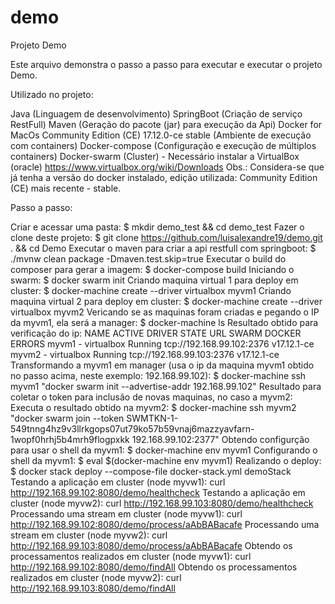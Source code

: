 # demo
Projeto Demo

Este arquivo demonstra o passo a passo para executar e executar o projeto Demo.

Utilizado no projeto:

Java (Linguagem de desenvolvimento)
SpringBoot (Criação de serviço RestFull)
Maven (Geração do pacote (jar) para execução da Api)
Docker for MacOs Community Edition (CE) 17.12.0-ce stable (Ambiente de execução com containers)
Docker-compose (Configuração e execução de múltiplos containers)
Docker-swarm (Cluster) - Necessário instalar a VirtualBox (oracle) https://www.virtualbox.org/wiki/Downloads
Obs.: Considera-se que já tenha a versão do docker instalado, edição utilizada: Community Edition (CE) mais recente - stable.

Passo a passo:

Criar e acessar uma pasta: $ mkdir demo_test && cd demo_test
Fazer o clone deste projeto: $ git clone https://github.com/luisalexandre19/demo.git . && cd Demo
Executar o maven para criar a api restfull com springboot: $ ./mvnw clean package -Dmaven.test.skip=true
Executar o build do composer para gerar a imagem: $ docker-compose build
Iniciando o swarm: $ docker swarm init
Criando maquina virtual 1 para deploy em cluster: $ docker-machine create --driver virtualbox myvm1
Criando maquina virtual 2 para deploy em cluster: $ docker-machine create --driver virtualbox myvm2
Vericando se as maquinas foram criadas e pegando o IP da myvm1, ela será a manager: $ docker-machine ls Resultado obtido para verificação do ip: NAME ACTIVE DRIVER STATE URL SWARM DOCKER ERRORS myvm1 - virtualbox Running tcp://192.168.99.102:2376 v17.12.1-ce myvm2 - virtualbox Running tcp://192.168.99.103:2376 v17.12.1-ce
Transformando a myvm1 em manager (usa o ip da maquina myvm1 obtido no passo acima, neste exemplo: 192.168.99.102): $ docker-machine ssh myvm1 "docker swarm init --advertise-addr 192.168.99.102" Resultado para coletar o token para inclusão de novas maquinas, no caso a myvm2:
Executa o resultado obtido na myvm2: $ docker-machine ssh myvm2 "docker swarm join 
--token SWMTKN-1-549tnng4hz9v3llrkgops07ut79ko57b59vnaj6mazzyavfarn-1wopf0hrhj5b4mrh9flogpxkk 
192.168.99.102:2377"
Obtendo configurção para usar o shell da myvm1: $ docker-machine env myvm1
Configurando o shell da myvm1: $ eval $(docker-machine env myvm1)
Realizando o deploy: $ docker stack deploy --compose-file docker-stack.yml demoStack
Testando a aplicação em cluster (node myvw1): curl http://192.168.99.102:8080/demo/healthcheck
Testando a aplicação em cluster (node myvw2): curl http://192.168.99.103:8080/demo/healthcheck
Processando uma stream em cluster (node myvw1): curl http://192.168.99.102:8080/demo/process/aAbBABacafe
Processando uma stream em cluster (node myvw2): curl http://192.168.99.103:8080/demo/process/aAbBABacafe
Obtendo os processamentos realizados em cluster (node myvw1): curl http://192.168.99.102:8080/demo/findAll
Obtendo os processamentos realizados em cluster (node myvw2): curl http://192.168.99.103:8080/demo/findAll

